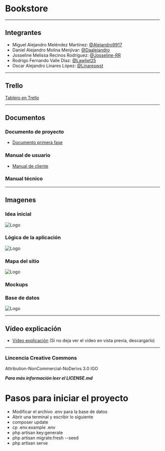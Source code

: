 # Bookstore

-------
## Integrantes

- Miguel Alejandro Meléndez Martínez: [@Alejandro9917](https://github.com/Alejandro9917)
- Daniel Alejandro Molina Menjivar: [@Daalejandro](https://github.com/Daalejandro)
- Josseline Melissa Recinos Rodríguez: [@Josseline-RR](https://github.com/Josseline-RR)
- Rodrigo Fernando Valle Díaz: [@Lawliet25](https://github.com/Lawliet25)
- Oscar Alejandro Linares López: [@Linareswst](https://github.com/Linareswst)

-------
## Trello
[Tablero en Trello](https://trello.com/b/Vh1PW357/bookstore)

-------
## Documentos
### Documento de proyecto
 - [Documento primera fase](https://udbedu-my.sharepoint.com/:b:/g/personal/mm180363_alumno_udb_edu_sv/ERaUJlEGqPJItoYK7Z4k9E8B7HpPnxRIZwpExGUtMcsA-Q?e=Lb5AcA)
### Manual de usuario
 - [Manual de cliente](https://udbedu-my.sharepoint.com/:b:/g/personal/mm180363_alumno_udb_edu_sv/EXZwTRi0DNJOkAvhJ7ALQ6sBuRszV9AVWvv7D-btT7I82Q?e=jXu1Ve)
### Manual técnico

-------
## Imagenes
 
### Idea inicial
 ![Logo](https://i.imgur.com/Gn0zV0Y.png)

### Lógica de la aplicación
 ![Logo](https://i.imgur.com/XteHcxR.jpg)

### Mapa del sitio
 ![Logo](https://i.imgur.com/xuB1IDc.png)

### Mockups

### Base de datos
 ![Logo](https://i.imgur.com/axZ3amA.png)

-------
## Vídeo explicación
- [Vídeo explicación](https://udbedu-my.sharepoint.com/:v:/g/personal/mm180363_alumno_udb_edu_sv/EYxDpR_TOhZPpsbknCMsrL0BF2s2Opir1WEc48bJb1s38Q?e=6rJNPi)
(Si no deja ver el video en vista previa, descargarlo)

-------
### Lincencia Creative Commons
Attribution-NonCommercial-NoDerivs 3.0 IGO

***Para más información leer el LICENSE.md***

# Pasos para iniciar el proyecto
 - Modificar el archivo .env para la base de datos
 - Abrir una terminal y escribir lo siguiente
 - composer update
 - cp .env.example .env
 - php artisan key:generate
 - php artisan migrate:fresh --seed
 - php artisan serve